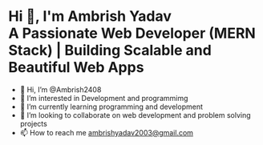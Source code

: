 <h1><b>Hi 👋, I'm Ambrish Yadav<br>
A Passionate  Web Developer (MERN Stack) | Building Scalable and Beautiful Web Apps</b></h1>






- 👋 Hi, I’m @Ambrish2408
- 👀 I’m interested in Development and programmimg
- 🌱 I’m currently learning programming and development
- 💞️ I’m looking to collaborate on web development and problem solving projects
- 📫 How to reach me ambrishyadav2003@gmail.com
  
 
<!---
Ambrish2408/Ambrish2408 is a ✨ special ✨ repository because its `README.md` (this file) appears on your GitHub profile.
You can click the Preview link to take a look at your changes.
--->
